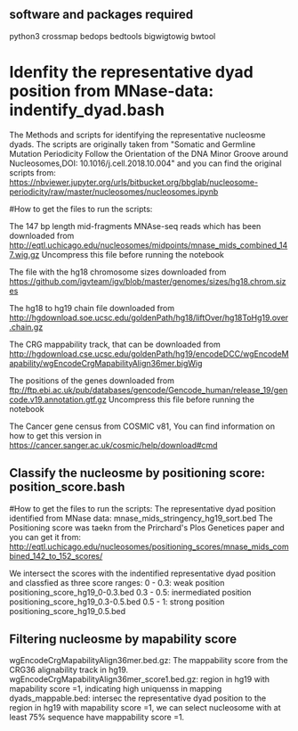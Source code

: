 ## software and packages required
python3
crossmap
bedops
bedtools
bigwigtowig
bwtool 

# Idenfity the representative dyad position from MNase-data: indentify_dyad.bash
The Methods and scripts for identifying the representative nucleosme dyads. The scripts are originally taken from "Somatic and Germline Mutation Periodicity Follow the Orientation of the DNA Minor Groove around Nucleosomes,DOI: 10.1016/j.cell.2018.10.004" and you can find the original scripts from: https://nbviewer.jupyter.org/urls/bitbucket.org/bbglab/nucleosome-periodicity/raw/master/nucleosomes/nucleosomes.ipynb


#How to get the files to run the scripts:

The 147 bp length mid-fragments MNAse-seq reads which has been downloaded from http://eqtl.uchicago.edu/nucleosomes/midpoints/mnase_mids_combined_147.wig.gz
Uncompress this file before running the notebook

The file with the hg18 chromosome sizes downloaded from https://github.com/igvteam/igv/blob/master/genomes/sizes/hg18.chrom.sizes

The hg18 to hg19 chain file downloaded from http://hgdownload.soe.ucsc.edu/goldenPath/hg18/liftOver/hg18ToHg19.over.chain.gz

The CRG mappability track, that can be downloaded from http://hgdownload.cse.ucsc.edu/goldenPath/hg19/encodeDCC/wgEncodeMapability/wgEncodeCrgMapabilityAlign36mer.bigWig

The positions of the genes downloaded from ftp://ftp.ebi.ac.uk/pub/databases/gencode/Gencode_human/release_19/gencode.v19.annotation.gtf.gz
Uncompress this file before running the notebook

The Cancer gene census from COSMIC v81, You can find information on how to get this version in https://cancer.sanger.ac.uk/cosmic/help/download#cmd


## Classify the nucleosme by positioning score: position_score.bash
#How to get the files to run the scripts:
The representative dyad position identified from MNase data:
mnase_mids_stringency_hg19_sort.bed
The Positioning score was taekn from the Prirchard's Plos Genetices paper and you can get it from:
http://eqtl.uchicago.edu/nucleosomes/positioning_scores/mnase_mids_combined_142_to_152_scores/

We intersect the scores with the indentified representative dyad position and classfied as three score ranges:
0 - 0.3: weak position  positioning_score_hg19_0-0.3.bed
0.3 - 0.5: inermediated position positioning_score_hg19_0.3-0.5.bed
0.5 - 1: strong position positioning_score_hg19_0.5.bed

## Filtering nucleosme by mapability score
wgEncodeCrgMapabilityAlign36mer.bed.gz:
The mappability score from the CRG36 alignability track in hg19.
wgEncodeCrgMapabilityAlign36mer_score1.bed.gz:
region in hg19 with mapability score =1, indicating high uniquenss in mapping
dyads_mappable.bed:
intersec the representative dyad position to the region in hg19 with mapability score =1,
we can select nucleosome with at least 75% sequence have mappability score =1.
